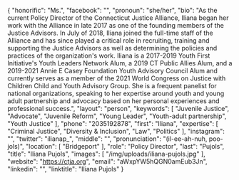 {
  "honorific": "Ms.",
  "facebook": "",
  "pronoun": "she/her",
  "bio": "As the current Policy Director of the Connecticut Justice Alliance, Iliana began her work with the Alliance in late 2017 as one of the founding members of the Justice Advisors. In July of 2018, Iliana joined the full-time staff of the Alliance and has since played a critical role in recruiting, training and supporting the Justice Advisors as well as determining the policies and practices of the organization's work. Iliana is a 2017-2019 Youth First Initiative's Youth Leaders Network Alum, a 2019 CT Public Allies Alum, and a 2019-2021 Annie E Casey Foundation Youth Advisory Council Alum and currently serves as a member of the 2021 World Congress on Justice with Children Child and Youth Advisory Group. She is a frequent panelist for national organizations, speaking to her expertise around youth and young adult partnership and advocacy based on her personal experiences and professional success.",
  "layout": "person",
  "keywords": [
    "Juvenile Justice",
    "Advocate",
    "Juvenile Reform",
    "Young Leader",
    "Youth-adult partnership",
    "Youth Justice"
  ],
  "phone": "2035192878",
  "first": "Iliana",
  "expertise": [
    "Criminal Justice",
    "Diversity & Inclusion",
    "Law",
    "Politics"
  ],
  "instagram": "",
  "twitter": "ilianap_",
  "middle": "",
  "pronunciation": "(il-ee-ah-nuh, poo-jols)",
  "location": [
    "Bridgeport"
  ],
  "role": "Policy Director",
  "last": "Pujols",
  "title": "Iliana Pujols",
  "images": [
    "/img/uploads/iliana-pujols.jpg"
  ],
  "website": "https://ctja.org",
  "email": "aWxpYW5hQGN0amEub3Jn",
  "linkedin": "",
  "linktitle": "Iliana Pujols"
}